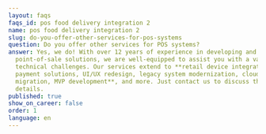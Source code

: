 ```yaml
---
layout: faqs
faqs_id: pos food delivery integration 2
name: pos food delivery integration 2
slug: do-you-offer-other-services-for-pos-systems
question: Do you offer other services for POS systems?
answer: Yes, we do! With over 12 years of experience in developing and scaling
  point-of-sale solutions, we are well-equipped to assist you with a variety of
  technical challenges. Our services extend to **retail device integration,
  payment solutions, UI/UX redesign, legacy system modernization, cloud
  migration, MVP development**, and more. Just contact us to discuss the
  details.
published: true
show_on_career: false
order: 1
language: en
---
```

